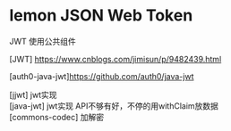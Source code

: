 # lemon JSON Web Token
JWT 使用公共组件

[JWT] https://www.cnblogs.com/jimisun/p/9482439.html  

[auth0-java-jwt]https://github.com/auth0/java-jwt  

[jjwt] jwt实现  
[java-jwt] jwt实现 API不够有好，不停的用withClaim放数据  
[commons-codec] 加解密
